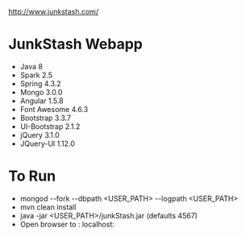 http://www.junkstash.com/

# JunkStash Webapp
* Java 8
* Spark 2.5
* Spring 4.3.2
* Mongo 3.0.0
* Angular 1.5.8
* Font Awesome 4.6.3
* Bootstrap 3.3.7
* UI-Bootstrap 2.1.2
* jQuery 3.1.0
* JQuery-UI 1.12.0

# To Run
* mongod --fork --dbpath <USER_PATH> --logpath <USER_PATH>
* mvn clean install
* java -jar <USER_PATH>/junkStash.jar <PORT> (defaults 4567)
* Open browser to : localhost:<PORT>

